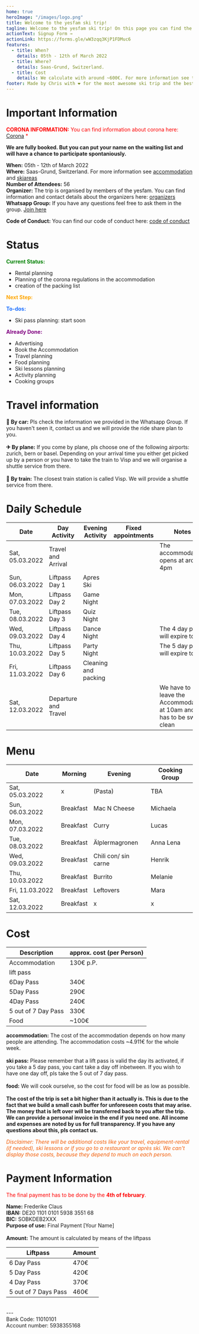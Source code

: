 ```yaml
---
home: true
heroImage: "/images/logo.png"
title: Welcome to the yesfam ski trip!
tagline: Welcome to the yesfam ski trip! On this page you can find the current status and all the information about the ski trip. The Signup for the trip is closed, since we are booked out. But you can put your name on the waiting list.
actionText: Signup Form →
actionLink: https://forms.gle/wW3zqq3KjP1FDMuc6
features:
  - title: When?
    details: 05th - 12th of March 2022
  - title: Where?
    details: Saas-Grund, Switzerland.
  - title: Cost
    details: We calculate with around ~600€. For more information see the cost section.
footer: Made by Chris with ❤️ for the most awesome ski trip and the best community
---
```


# Important Information

<span style="color:red">**CORONA INFORMATION:** You can find information about corona here: [Corona](/corona/) \*</span>

**We are fully booked. But you can put your name on the waiting list and will have a chance to participate spontaniously.**

**When:** 05th - 12th of March 2022 \
**Where:** Saas-Grund, Switzerland. For more information see [accommodation](/accommodation/) and [skiareas](/skiarea/) \
**Number of Attendees:** 56 \
**Organizer:** The trip is organised by members of the yesfam. You can find information and contact details about the organizers here: [organizers](/organizers/) \
**Whatsapp Group:** If you have any questions feel free to ask them in the group. [Join here](https://chat.whatsapp.com/I1snqCa6e33330ESArl7Yb)

**Code of Conduct:** You can find our code of conduct here: [code of conduct](/code-of-conduct/)

# Status

<span style="color:green">**Current Status:**</span>

- Rental planning
- Planning of the corona regulations in the accommodation
- creation of the packing list

<span style="color:orange">**Next Step:**</span>

<span style="color:#1a6eff">**To-dos:**</span>

- Ski pass planning: start soon

<span style="color:purple">**Already Done:**</span>

- Advertising
- Book the Accommodation
- Travel planning
- Food planning
- Ski lessons planning
- Activity planning
- Cooking groups

# Travel information

**🚗 By car:** Pls check the information we provided in the Whatsapp Group. If you haven't seen it, contact us and we will provide the ride share plan to you. \
\
**✈ By plane:** If you come by plane, pls choose one of the following airports: zurich, bern or basel. Depending on your arrival time you either get picked up by a person or you have to take the train to Visp and we will organise a shuttle service from there. \
\
**🚈 By train:** The closest train station is called Visp. We will provide a shuttle service from there.

# Daily Schedule

| Date            | Day Activity         | Evening Activity     | Fixed appointments | Notes                                                                   |
| --------------- | -------------------- | -------------------- | ------------------ | ----------------------------------------------------------------------- |
| Sat, 05.03.2022 | Travel and Arrival   |                      |                    | The accommodation opens at around 4pm                                   |
| Sun, 06.03.2022 | Liftpass Day 1       |Apres Ski                      |                    |                                                                         |
| Mon, 07.03.2022 | Liftpass Day 2       |    Game Night                  |                    |                                                                         |
| Tue, 08.03.2022 | Liftpass Day 3       |     Quiz Night                 |                    |                                                                         |
| Wed, 09.03.2022 | Liftpass Day 4       |     Dance Night                 |                    | The 4 day pass will expire today                                        |
| Thu, 10.03.2022 | Liftpass Day 5       |  Party Night                    |                    | The 5 day pass will expire today                                        |
| Fri, 11.03.2022 | Liftpass Day 6       | Cleaning and packing |                    |                                                                         |
| Sat, 12.03.2022 | Departure and Travel |                      |                    | We have to leave the Accommodation at 10am and it has to be swept clean |

# Menu

| Date            | Morning | Evening | Cooking Group |
| --------------- | ------- | ------- | ------------- |
| Sat, 05.03.2022 | x       | (Pasta)       | TBA           |
| Sun, 06.03.2022 | Breakfast        | Mac N Cheese         | Michaela           |
| Mon, 07.03.2022 |  Breakfast       | Curry        | Lucas           |
| Tue, 08.03.2022 | Breakfast        | Älplermagronen        | Anna Lena           |
| Wed, 09.03.2022 | Breakfast        | Chili con/ sin carne        | Henrik           |
| Thu, 10.03.2022 | Breakfast        | Burrito        | Melanie           |
| Fri, 11.03.2022 | Breakfast        | Leftovers        | Mara           |
| Sat, 12.03.2022 | Breakfast        | x       | x           |

# Cost

| Description         | approx. cost (per Person) |
| ------------------- | ------------------------- |
| Accommodation       | 130€ p.P.                 |
| lift pass           |                           |
| 6Day Pass           | 340€                      |
| 5Day Pass           | 290€                      |
| 4Day Pass           | 240€                      |
| 5 out of 7 Day Pass | 330€                      |
| Food                | ~100€                     |

**accommodation:** The cost of the accommodation depends on how many people are attending. The accommodation costs ~4.911€ for the whole week. \
\
**ski pass:** Please remember that a lift pass is valid the day its activated, if you take a 5 day pass, you cant take a day off inbetween. If you wish to have one day off, pls take the 5 out of 7 day pass. \
\
**food:** We will cook ourselve, so the cost for food will be as low as possible. \
\
**The cost of the trip is set a bit higher than it actually is. This is due to the fact that we build a small cash buffer for unforeseen costs that may arise. The money that is left over will be transferred back to you after the trip.
We can provide a personal invoice in the end if you need one. All income and expenses are noted by us for full transparency.
If you have any questions about this, pls contact us.**

<span style="color:#F25C05"> _Disclaimer: There will be additional costs like your travel, equipment-rental (if needed), ski lessons or if you go to a restaurant or après ski. We can't display those costs, because they depend to much on each person._ </span>

# Payment Information

<span style="color:red">The final payment has to be done by the **4th of february**.</span>

**Name:** Frederike Claus \
**IBAN:** DE20 1101 0101 5938 3551 68 \
**BIC:** SOBKDEB2XXX \
**Purpose of use:** Final Payment [Your Name] \
\
**Amount:** The amount is calculated by means of the liftpass

| Liftpass             | Amount |
| -------------------- | ------ |
| 6 Day Pass           | 470€   |
| 5 Day Pass           | 420€   |
| 4 Day Pass           | 370€   |
| 5 out of 7 Days Pass | 460€   |

\
--- \
Bank Code: 11010101 \
Account number: 5938355168
